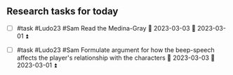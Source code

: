 ## Research tasks for today
- [ ] #task #Ludo23 #Sam Read the Medina-Gray 📅 2023-03-03 🛫 2023-03-01 ⏫ 
- [ ] #task #Ludo23 #Sam Formulate argument for how the beep-speech affects the player's relationship with the characters 📅 2023-03-03 🛫 2023-03-01 ⏫ 

